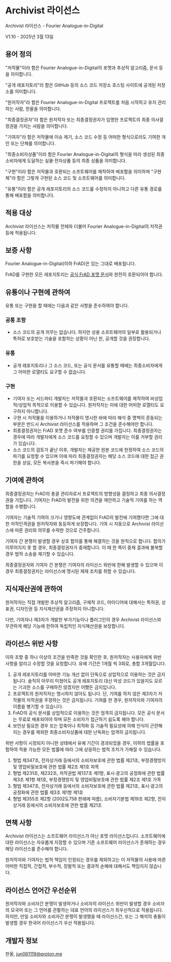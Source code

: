 # Archivist 라이선스

Archivist 라이선스 - Fourier Analogue-in-Digital

V1.10 - 2025년 3월 13일

## 용어 정의

"저작물"이라 함은 Fourier Analogue-in-Digital의 포맷과 추상적 알고리즘, 문서 등을 의미합니다.

"공개 레포지토리"라 함은 GitHub 등의 소스 코드 저장소 호스팅 사이트에 공개된 저장소를 의미합니다.

"원저작자"라 함은 Fourier Analogue-in-Digital 프로젝트를 처음 시작하고 유지 관리하는 사람, 한울을 의미합니다.

"최종결정권자"라 함은 원저작자 또는 최종결정권자가 임명한 프로젝트의 최종 의사결정권을 가지는 사람을 의미합니다.

"기여자"라 함은 저작물에 이슈 제기, 소스 코드 수정 등 어떠한 형식으로라도 기여한 개인 또는 단체를 의미합니다.

"최종소비자상품"이라 함은 Fourier Analogue-in-Digital의 형식을 따라 생성된 최종소비자에게 도달하는 실물·전자상품 등의 최종 상품을 의미합니다.

"구현"이라 함은 저작물과 호환되는 소프트웨어를 제작하여 배포함을 의미하며 "구현체"라 함은 그렇게 구현된 소스 코드 및 소프트웨어를 의미합니다.

"유통"이라 함은 공개 레포지토리의 소스 코드를 수정하지 아니하고 다른 유통 경로를 통해 배포함을 의미합니다.

## 적용 대상

Archivist 라이선스는 저작물 전체와 더불어 Fourier Analogue-in-Digital의 저작권 등에 적용됩니다.

## 보증 사항

Fourier Analogue-in-Digital(이하 FrAD)은 있는 그대로 배포됩니다.

FrAD를 구현한 모든 레포지토리는 [공식 FrAD 포맷 문서](https://mikhael-openworkspace.notion.site/Format-specs-727affae8db043f2b50372d91d534368?pvs=4)와 완전히 호환되어야 합니다.

## 유통이나 구현에 관하여

유통 또는 구현을 할 때에는 다음과 같은 사항을 준수하여야 합니다.

### 공통 조항

- 소스 코드의 공개 의무는 없습니다. 하지만 상용 소프트웨어의 일부로 활용되거나 특허로 보호받는 기술을 포함하는 상황이 아닌 한, 공개할 것을 권장합니다.

### 유통

- 공개 레포지토리나 그 소스 코드, 또는 공식 문서를 유통할 때에는 최종소비자에게 그 어떠한 로열티도 요구할 수 없습니다.

### 구현

- 기여자 또는 서드파티 개발자는 저작물과 호환되는 소프트웨어를 제작하여 비상업적/상업적 목적으로 이용할 수 있습니다. 원저작자는 이에 대한 어떠한 로열티도 요구하지 아니합니다.
- 구현 시 저작물을 이용하거나 저작물이 명시한 바에 따라 해석 중 명백히 혼동되는 부분은 반드시 Archivist 라이선스를 적용하며 그 조건을 준수해야만 합니다.
- 최종결정권자는 FrAD 포맷 준수 여부를 인증할 권리를 가집니다. 최종결정권자는 경우에 따라 개발자에게 소스 코드를 요청할 수 있으며 개발자는 이를 거부할 권리가 있습니다.
- 소스 코드의 검토가 끝난 이후, 개발자는 제공한 원본 코드에 한정하여 소스 코드의 파기를 요청할 수 있으며 이에 따라 최종결정권자는 해당 소스 코드에 대한 접근 권한을 상실, 모든 복사본을 즉시 파기해야 합니다.

## 기여에 관하여

최종결정권자는 FrAD의 총괄 관리자로서 프로젝트의 방향성을 결정하고 최종 의사결정권을 가집니다. 기여자는 FrAD의 발전을 위한 의견을 제안하고 기술적 기여를 하는 역할을 수행합니다.

기여자는 기술적 기여의 크기나 영향도에 관계없이 FrAD의 발전에 기여했다면 그에 대한 저작인격권을 원저작자와 동등하게 보장합니다. 기여 시 자동으로 Archivist 라이선스에 따른 권리와 의무를 수락한 것으로 간주합니다.

기여자 간 분쟁이 발생할 경우 상호 합의를 통해 해결하는 것을 원칙으로 합니다. 합의가 이루어지지 못 할 경우, 최종결정권자가 중재합니다. 이 때 한 쪽이 중재 결과에 불복할 경우 법적 소송을 제기할 수 있습니다.

최종결정권자와 기여자 간 분쟁은 기여자의 라이선스 위반에 한해 발생할 수 있으며 이 경우 최종결정권자는 라이선스에 명시된 제재 조치를 취할 수 있습니다.

## 지식재산권에 관하여

원저작자는 직접 개발한 추상적 알고리즘, 구체적 코드, 아이디어에 대해서는 특허권, 상표권, 디자인권 등 지식재산권을 주장하지 아니합니다.

다만, 기여자나 제3자가 개발한 부가기능이나 플러그인의 경우 Archivist 라이선스와 무관하게 해당 기능에 한하여 독립적인 지식재산권을 보장합니다.

## 라이선스 위반 사항

이하 조항 중 하나 이상의 조건을 만족한 것을 확인한 후, 원저작자는 사용자에게 위반 사항을 알리고 수정할 것을 요청합니다. 유예 기간은 1개월 씩 3회로, 총합 3개월입니다.

1. 공개 레포지토리를 어떠한 기능 개선 없이 단독으로 상업적으로 이용하는 것은 금지됩니다. 솔직히 아무리 미쳤어도 공개 레포지토리 대신 악성 코드가 있을지도 모르는 기괴한 소스를 구매하진 않겠지만 어쨌든 금지입니다.
2. 프로젝트의 원저작자는 명시하지 않아도 됩니다. 단, 기여를 하지 않은 제3자가 저작물의 저작권을 주장하는 것은 금지됩니다. 기여를 한 경우, 원저작자와 기여자의 이름을 병기할 수 있습니다.
3. FrAD의 공식 문서를 상업적으로 이용하는 것은 엄격히 금지됩니다. 모든 공식 문서는 무료로 배포되어야 하며 모든 소비자가 접근하기 쉽도록 해야 합니다.
4. 보안상 필요한 경우 또는 압축이나 최적화 등 기술적 필요성에 의해 인식이 곤란해지는 경우를 제외한 최종소비자상품에 대한 난독화는 엄격히 금지됩니다.

위반 사항이 시정되지 아니한 상태에서 유예 기간이 경과되었을 경우, 이하의 법률을 포함하여 적용 가능한 모든 법률에 따라 그에 상응하는 법적 조치가 가해질 수 있습니다.

1. 형법 제347조, 전자상거래 등에서의 소비자보호에 관한 법률 제21조, 부정경쟁방지 및 영업비밀보호에 관한 법률 제2조 제1호 파목
2. 형법 제231조, 제232조, 저작권법 제137조 제1항, 표시·광고의 공정화에 관한 법률 제3조 제1항 제1호, 부정경쟁방지 및 영업비밀보호에 관한 법률 제2조 제1호 가목
3. 형법 제347조, 전자상거래 등에서의 소비자보호에 관한 법률 제21조, 표시·광고의 공정화에 관한 법률 제3조 제1항 제1호
4. 형법 제355조 제2항 (2002도758 판례에 따름), 소비자기본법 제19조 제2항, 전자상거래 등에서의 소비자보호에 관한 법률 제21조

## 면책 사항

Archivist 라이선스는 소프트웨어 라이선스가 아닌 포맷 라이선스입니다. 소프트웨어에 대한 라이선스는 자유롭게 지정할 수 있으며 기존 소프트웨어 라이선스가 존재하는 경우 해당 라이선스를 준수해야 합니다.

원저작자와 기여자는 법적 책임이 인정되는 경우를 제외하고는 이 저작물의 사용에 따른 어떠한 직접적, 간접적, 부수적, 징벌적 또는 결과적 손해에 대해서도 책임지지 않습니다.

## 라이선스 언어간 우선순위

원저작자와 소비자간 분쟁이 발생하거나 소비자의 라이선스 위반이 발생할 경우 소비자의 모국어 또는 그 언어를 관활하는 대표 언어의 라이선스가 최우선적으로 적용됩니다. 하지만, 만일 소비자와 소비자간 분쟁이 발생했을 때 라이선스간, 또는 그 해석의 충돌이 발생할 경우 한국어 라이선스가 우선 적용됩니다.

## 개발자 정보

한울, <jun061119@proton.me>
